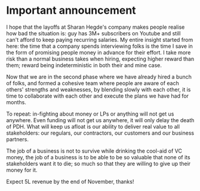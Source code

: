 # Important announcement

I hope that the layoffs at Sharan Hegde's company makes people realise how bad the situation is: guy has 3M+ subscribers on Youtube and still can't afford to keep paying recurring salaries. My entire insight started from here: the time that a company spends interviewing folks is the time I save in the form of promising people money in advance for their effort. I take more risk than a normal business takes when hiring, expecting higher reward than them; reward being indeterministic in both their and mine case.

Now that we are in the second phase where we have already hired a bunch of folks, and formed a cohesive team where people are aware of each others' strengths and weaknesses, by blending slowly with each other, it is time to collaborate with each other and execute the plans we have had for months.

To repeat: in-fighting about money or LPs or anything will not get us anywhere. Even funding will not get us anywhere, it will only delay the death of PDH. What will keep us afloat is our ability to deliver real value to all stakeholders: our regulars, our contractors, our customers and our business partners.

The job of a business is not to survive while drinking the cool-aid of VC money, the job of a business is to be able to be so valuable that none of its stakeholders want it to die; so much so that they are willing to give up their money for it.

Expect 5L revenue by the end of November, thanks!
